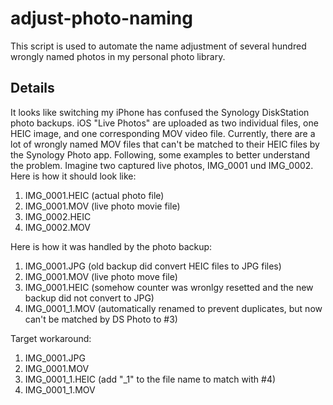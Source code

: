 # adjust-photo-naming
This script is used to automate the name adjustment of several hundred wrongly named photos in my personal photo library.

## Details
It looks like switching my iPhone has confused the Synology DiskStation photo backups. iOS "Live Photos" are uploaded as two individual files, one HEIC image, and one corresponding MOV video file. Currently, there are a lot of wrongly named MOV files that can't be matched to their HEIC files by the Synology Photo app. 
Following, some examples to better understand the problem. Imagine two captured live photos, IMG_0001 und IMG_0002. Here is how it should look like:

1. IMG_0001.HEIC (actual photo file)
2. IMG_0001.MOV (live photo movie file)
3. IMG_0002.HEIC
4. IMG_0002.MOV

Here is how it was handled by the photo backup:

1. IMG_0001.JPG (old backup did convert HEIC files to JPG files)
2. IMG_0001.MOV (live photo move file)
3. IMG_0001.HEIC (somehow counter was wronlgy resetted and the new backup did not convert to JPG)
4. IMG_0001_1.MOV (automatically renamed to prevent duplicates, but now can't be matched by DS Photo to #3)

Target workaround:

1. IMG_0001.JPG
2. IMG_0001.MOV
3. IMG_0001_1.HEIC (add "\_1" to the file name to match with #4)
4. IMG_0001_1.MOV

